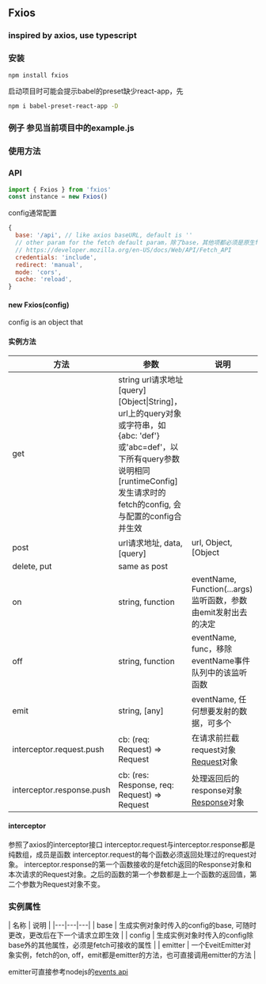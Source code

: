 ## Fxios

### inspired by axios, use typescript

### 安装

```bash
npm install fxios
```

启动项目时可能会提示babel的preset缺少react-app，先
```bash
npm i babel-preset-react-app -D
```

### 例子 参见当前项目中的example.js

### 使用方法

### API

```js
import { Fxios } from 'fxios'
const instance = new Fxios()
```

config通常配置
```js
{
  base: '/api', // like axios baseURL, default is ''
  // other param for the fetch default param，除了base，其他项都必须是原生fetch可接受的参数
  // https://developer.mozilla.org/en-US/docs/Web/API/Fetch_API
  credentials: 'include',
  redirect: 'manual',
  mode: 'cors',
  cache: 'reload',
}
```

#### new Fxios(config)

config is an object that

#### 实例方法
| 方法 | 参数 | 说明 |
|---|---|---|
| get | string url请求地址<br /> [query][Object&#124;String]，url上的query对象或字符串，如{abc: 'def'}或'abc=def'，以下所有query参数说明相同<br> [runtimeConfig] 发生请求时的fetch的config, 会与配置的config合并生效 |
| post | url请求地址, data, [query] | url, Object, [Object|String], [runtimeConfig] |
| delete, put | same as post |
| on | string, function | eventName, Function(...args) 监听函数，参数由emit发射出去的决定 |
| off | string, function | eventName, func，移除eventName事件队列中的该监听函数 |
| emit | string, [any] | eventName, 任何想要发射的数据，可多个 |
| interceptor.request.push | cb: (req: Request) => Request | 在请求前拦截request对象 [Request](https://developer.mozilla.org/en-US/docs/Web/API/Request)对象 |
| interceptor.response.push | cb: (res: Response, req: Request) => Request | 处理返回后的response对象 [Response](https://developer.mozilla.org/en-US/docs/Web/API/Response)对象 |

#### interceptor

参照了axios的interceptor接口
interceptor.request与interceptor.response都是纯数组，成员是函数
interceptor.request的每个函数必须返回处理过的request对象。
interceptor.response的第一个函数接收的是fetch返回的Response对象和本次请求的Request对象。之后的函数的第一个参数都是上一个函数的返回值，第二个参数为Request对象不变。


### 实例属性

| 名称 | 说明 |
|---|---|---|
| base | 生成实例对象时传入的config的base, 可随时更改，更改后在下一个请求立即生效 |
| config | 生成实例对象时传入的config除base外的其他属性，必须是fetch可接收的属性 |
| emitter | 一个EveitEmitter对象实例，fetch的on, off，emit都是emitter的方法，也可直接调用emitter的方法 |

emitter可直接参考nodejs的[events api](https://nodejs.org/api/events.html)
